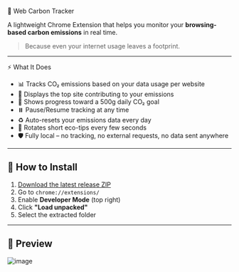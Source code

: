 🌿 Web Carbon Tracker

A lightweight Chrome Extension that helps you monitor your **browsing-based carbon emissions** in real time.

> Because even your internet usage leaves a footprint.

-----

⚡ What It Does

- 📊 Tracks CO₂ emissions based on your data usage per website
- 🧭 Displays the top site contributing to your emissions
- 🎯 Shows progress toward a 500g daily CO₂ goal
- ⏸️ Pause/Resume tracking at any time
- ♻️ Auto-resets your emissions data every day
- 🌱 Rotates short eco-tips every few seconds
- 🛡️ Fully local – no tracking, no external requests, no data sent anywhere

------

## 🔧 How to Install

1. [Download the latest release ZIP]([https://github.com/yourusername/web-carbon-tracker/releases](https://github.com/harshkumar0461/Web-Carbon-Tracker/releases/tag/v1.0.0))
2. Go to `chrome://extensions/`
3. Enable **Developer Mode** (top right)
4. Click **"Load unpacked"**
5. Select the extracted folder

---

## 📸 Preview
![image](https://github.com/user-attachments/assets/9f42d11b-6284-46a0-a61f-479535e3902c)






